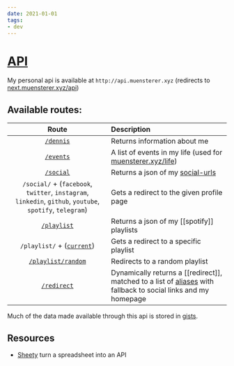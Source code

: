 ```yaml
---
date: 2021-01-01
tags:
- dev
---
```


# [API](https://github.com/dnnsmnstrr/api)

My personal api is available at `http://api.muensterer.xyz` (redirects to [next.muensterer.xyz/api](https://next.muensterer.xyz/api))

## Available routes:

| Route | Description |
| :-------------: | :------------- |
| [`/dennis`](https://next.muensterer.xyz/api/dennis) | Returns information about me |
| [`/events`](https://next.muensterer.xyz/api/events) | A list of events in my life (used for [muensterer.xyz/life](https://muensterer.xyz/life)) |
| [`/social`](https://next.muensterer.xyz/api/social) | Returns a json of my [social-urls](https://gist.github.com/dnnsmnstrr/09a2559a9a970de5e8e9e5c2eaf1183b) |
| `/social/` + (`facebook`, `twitter`, `instagram`, `linkedin`, `github`, `youtube`, `spotify`, `telegram`) | Gets a redirect to the given profile page |
| [`/playlist`](https://next.muensterer.xyz/api/playlist) | Returns a json of my [[spotify]] playlists |
| `/playlist/` + ([`current`](https://next.muensterer.xyz/api/playlist/current)) | Gets a redirect to a specific playlist |
| [`/playlist/random`](https://next.muensterer.xyz/api/playlist/random) | Redirects to a random playlist |
| [`/redirect`](https://next.muensterer.xyz/api/redirect) | Dynamically returns a [[redirect]], matched to a list of [aliases](https://github.com/dnnsmnstrr/api/blob/master/pages/api/redirect/redirects.js) with fallback to social links and my homepage |

Much of the data made available through this api is stored in [gists](https://gist.github.com/dnnsmnstrr).

<script src="https://gist.github.com/dnnsmnstrr/a36fa8e855b19e9ebddb8a2878103b04.js"></script>

## Resources
- [Sheety](https://sheety.co/) turn a spreadsheet into an API
